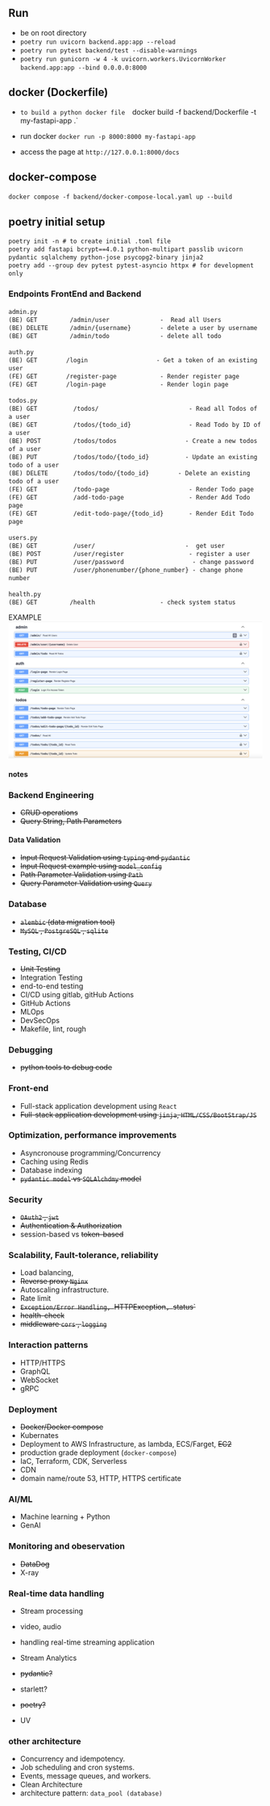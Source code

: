 

## Run

- be on root directory
- `poetry run uvicorn backend.app:app --reload`
- `poetry run pytest backend/test --disable-warnings`
- `poetry run gunicorn -w 4 -k uvicorn.workers.UvicornWorker backend.app:app --bind 0.0.0.0:8000`


## docker (Dockerfile)
- `to build a python docker file 
`docker build -f backend/Dockerfile -t my-fastapi-app .`

- run docker
`docker run -p 8000:8000 my-fastapi-app`

- access the page at
`http://127.0.0.1:8000/docs`


## docker-compose
`docker compose -f backend/docker-compose-local.yaml up --build`


## poetry initial setup

```
poetry init -n # to create initial .toml file
poetry add fastapi bcrypt==4.0.1 python-multipart passlib uvicorn pydantic sqlalchemy python-jose psycopg2-binary jinja2
poetry add --group dev pytest pytest-asyncio httpx # for development only
```


### Endpoints FrontEnd and Backend

```
admin.py
(BE) GET         /admin/user              -  Read all Users
(BE) DELETE      /admin/{username}        - delete a user by username
(BE) GET         /admin/todo              - delete all todo

auth.py
(BE) GET        /login                   - Get a token of an existing user
(FE) GET        /register-page            - Render register page
(FE) GET        /login-page               - Render login page

todos.py
(BE) GET          /todos/                         - Read all Todos of a user
(BE) GET          /todos/{todo_id}                - Read Todo by ID of a user
(BE) POST         /todos/todos                   - Create a new todos of a user
(BE) PUT          /todos/todo/{todo_id}          - Update an existing todo of a user
(BE) DELETE       /todos/todo/{todo_id}        - Delete an existing todo of a user
(FE) GET          /todo-page                      - Render Todo page
(FE) GET          /add-todo-page                  - Render Add Todo page
(FE) GET          /edit-todo-page/{todo_id}       - Render Edit Todo page

users.py
(BE) GET          /user/                         -  get user
(BE) POST         /user/register                  - register a user
(BE) PUT          /user/password                   - change password
(BE) PUT          /user/phonenumber/{phone_number} - change phone number

health.py
(BE) GET         /health                  - check system status
```


EXAMPLE
    ![IMAGE](./backend/img/docs.png)



#### notes

### Backend Engineering
- ~~CRUD operations~~
- ~~Query String, Path Parameters~~

#### Data Validation
- ~~Input Request Validation using `typing` and `pydantic`~~
- ~~Input Request example using `model_config`~~
- ~~Path Parameter Validation using `Path`~~
- ~~Query Parameter Validation using `Query`~~

### Database 

- ~~`alembic` (data migration tool)~~
- ~~`MySQL` , `PostgreSQL` , `sqlite`~~


### Testing, CI/CD

- ~~Unit Testing~~
- Integration Testing
- end-to-end testing
- CI/CD using gitlab, gitHub Actions 
- GitHub Actions
- MLOps
- DevSecOps
- Makefile, lint, rough

### Debugging
- ~~python tools to debug code~~


### Front-end 
- Full-stack application development using `React`
- ~~Full-stack application development using `jinja`, `HTML/CSS/BootStrap/JS`~~

### Optimization, performance improvements

- Asyncronouse programming/Concurrency
- Caching using Redis
- Database indexing
- ~~`pydantic model` vs `SQLAlchdmy` model~~

### Security 
 - ~~`OAuth2` , `jwt`~~
 - ~~Authentication & Authorization~~
 -  session-based vs ~~token-based~~

### Scalability, Fault-tolerance, reliability
 - Load balancing, 
 - ~~Reverse proxy `Nginx`~~
 - Autoscaling infrastructure.
 - Rate limit
 - ~~`Exception/Error Handling, `HTTPException`, `status`~~
 - ~~health-check~~
 - ~~middleware `cors` , `logging`~~


### Interaction patterns

- HTTP/HTTPS
- GraphQL
- WebSocket
- gRPC


### Deployment

- ~~Docker/Docker compose~~
- Kubernates
- Deployment to AWS Infrastructure, as lambda, ECS/Farget, ~~EC2~~
- production grade deployment (`docker-compose`)
- IaC, Terraform, CDK, Serverless
- CDN 
- domain name/route 53, HTTP, HTTPS certificate


### AI/ML

- Machine learning + Python
- GenAI

### Monitoring and obeservation

- ~~DataDog~~
- X-ray

### Real-time data handling
- Stream processing
- video, audio
- handling real-time streaming application
- Stream Analytics


-  ~~pydantic?~~
- starlett?
-  ~~poetry?~~
- UV

### other architecture
- Concurrency and idempotency.
- Job scheduling and cron systems.
- Events, message queues, and workers.
- Clean Architecture
- architecture pattern: `data_pool (database)`
